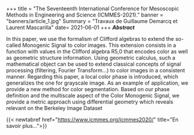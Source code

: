 +++
title = "The Seventeenth International Conference for Mesoscopic Methods in Engineering and Science (ICMMES-2021)."
banner = "banners/article_1.jpg"
Summary = "Travaux de Guillaume Demarcq et Laurent Mascarilla"
date= 2021-06-01
+++
***Abstract***

In this paper, we use the formalism of Clifford algebras to
extend the so-called Monogenic Signal to color images. This extension
consists in a function with values in the Clifford algebra R5,0 that encodes color as well as geometric structure information. Using geometric
calculus, such a mathematical object can be used to extend classical concepts of signal processing (filtering, Fourier Transform...) to color images in a consistent manner. Regarding this paper, a local color phase is introduced, which generalizes the one for grayscale image. As an example
of application, we provide a new method for color segmentation. Based
on our phase definition and the multiscale aspect of the Color Monogenic
Signal, we provide a metric approach using differential geometry which
reveals relevant on the Berkeley Image Dataset

{{< newtabref  href="https://www.icmmes.org/icmmes2020/" title="En savoir plus...">}}
